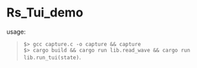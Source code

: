 # Rs_Tui_demo

usage: 
>`$> gcc capture.c -o capture && capture`  
>`$> cargo build && cargo run lib.read_wave && cargo run lib.run_tui(state)`.
